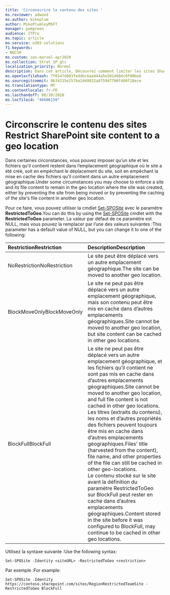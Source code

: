 ```yaml
---
title: 'Circonscrire le contenu des sites '
ms.reviewer: adwood
ms.author: mikeplum
author: MikePlumleyMSFT
manager: pamgreen
audience: ITPro
ms.topic: article
ms.service: o365-solutions
f1.keywords:
- NOCSH
ms.custom: seo-marvel-apr2020
ms.collection: Strat_SP_gtc
localization_priority: Normal
description: Dans cet article, Découvrez comment limiter les sites SharePoint à un emplacement géographique spécifié dans un environnement multi-géo.
ms.openlocfilehash: 7f0147d803fe4dbc6aa444a5e5014884c0f00beb
ms.sourcegitcommit: 8634215e257ba2d49832a8f5947700fd00f18ece
ms.translationtype: MT
ms.contentlocale: fr-FR
ms.lasthandoff: 08/10/2020
ms.locfileid: "46606150"
---
```

# <a name="restrict-sharepoint-site-content-to-a-geo-location"></a><span data-ttu-id="8ef1a-103">Circonscrire le contenu des sites </span><span class="sxs-lookup"><span data-stu-id="8ef1a-103">Restrict SharePoint site content to a geo location</span></span>

<span data-ttu-id="8ef1a-104">Dans certaines circonstances, vous pouvez imposer qu’un site et les fichiers qu’il contient restent dans l’emplacement géographique où le site a été créé, soit en empêchant le déplacement du site, soit en empêchant la mise en cache des fichiers qu’il contient dans un autre emplacement géographique.</span><span class="sxs-lookup"><span data-stu-id="8ef1a-104">Under some circumstances you may choose to enforce a site and its file content to remain in the geo location where the site was created, either by preventing the site from being moved or by preventing the caching of the site's file content in another geo location.</span></span>

<span data-ttu-id="8ef1a-105">Pour ce faire, vous pouvez utiliser la cmdlet [Set-SPOSite](https://docs.microsoft.com/powershell/module/sharepoint-online/set-sposite) avec le paramètre **RestrictedToGeo**.</span><span class="sxs-lookup"><span data-stu-id="8ef1a-105">You can do this by using the [Set-SPOSite](https://docs.microsoft.com/powershell/module/sharepoint-online/set-sposite) cmdlet with the **RestrictedToGeo** parameter.</span></span> <span data-ttu-id="8ef1a-106">La valeur par défaut de ce paramètre est NULL, mais vous pouvez la remplacer par l’une des valeurs suivantes :</span><span class="sxs-lookup"><span data-stu-id="8ef1a-106">This parameter has a default value of NULL, but you can change it to one of the following:</span></span>

|<span data-ttu-id="8ef1a-107">Restriction</span><span class="sxs-lookup"><span data-stu-id="8ef1a-107">Restriction</span></span>|<span data-ttu-id="8ef1a-108">Description</span><span class="sxs-lookup"><span data-stu-id="8ef1a-108">Description</span></span>|
|:----------|:----------|
|<span data-ttu-id="8ef1a-109">NoRestriction</span><span class="sxs-lookup"><span data-stu-id="8ef1a-109">NoRestriction</span></span>|<span data-ttu-id="8ef1a-110">Le site peut être déplacé vers un autre emplacement géographique.</span><span class="sxs-lookup"><span data-stu-id="8ef1a-110">The site can be moved to another geo location.</span></span>|
|<span data-ttu-id="8ef1a-111">BlockMoveOnly</span><span class="sxs-lookup"><span data-stu-id="8ef1a-111">BlockMoveOnly</span></span>|<span data-ttu-id="8ef1a-112">Le site ne peut pas être déplacé vers un autre emplacement géographique, mais son contenu peut être mis en cache dans d’autres emplacements géographiques.</span><span class="sxs-lookup"><span data-stu-id="8ef1a-112">Site cannot be moved to another geo location, but site content can be cached in other geo locations.</span></span>|
|<span data-ttu-id="8ef1a-113">BlockFull</span><span class="sxs-lookup"><span data-stu-id="8ef1a-113">BlockFull</span></span>|<span data-ttu-id="8ef1a-114">Le site ne peut pas être déplacé vers un autre emplacement géographique, et les fichiers qu’il contient ne sont pas mis en cache dans d’autres emplacements géographiques.</span><span class="sxs-lookup"><span data-stu-id="8ef1a-114">Site cannot be moved to another geo location, and full file content is not cached in other geo locations.</span></span> <span data-ttu-id="8ef1a-115">Les titres (extraits du contenu), les noms et d’autres propriétés des fichiers peuvent toujours être mis en cache dans d’autres emplacements géographiques.</span><span class="sxs-lookup"><span data-stu-id="8ef1a-115">Files' title (harvested from the content), file name, and other properties of the file can still be cached in other geo-locations.</span></span><br><span data-ttu-id="8ef1a-116">Le contenu stocké sur le site avant la définition du paramètre RestrictedToGeo sur BlockFull peut rester en cache dans d’autres emplacements géographiques.</span><span class="sxs-lookup"><span data-stu-id="8ef1a-116">Content stored in the site before it was configured to BlockFull, may continue to be cached in other geo locations.</span></span>|

<span data-ttu-id="8ef1a-117">Utilisez la syntaxe suivante :</span><span class="sxs-lookup"><span data-stu-id="8ef1a-117">Use the following syntax:</span></span>

`Set-SPOSite -Identity <siteURL> -RestrictedToGeo <restriction>`

<span data-ttu-id="8ef1a-118">Par exemple :</span><span class="sxs-lookup"><span data-stu-id="8ef1a-118">For example:</span></span>

`Set-SPOSite -Identity https://contoso.sharepoint.com/sites/RegionRestrictedTeamSite -RestrictedToGeo BlockFull`
